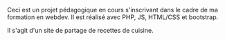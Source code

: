 Ceci est un projet pédagogique en cours s'inscrivant dans le cadre de ma formation en webdev.
Il est réalisé avec PHP, JS, HTML/CSS et bootstrap.

Il s'agit d'un site de partage de recettes de cuisine. 

